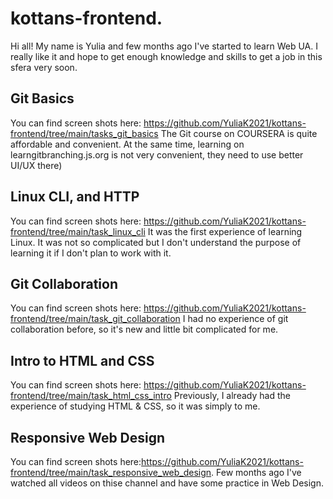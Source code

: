 # kottans-frontend. 
Hi all! My name is Yulia and few months ago I've started to learn Web UA. I really like it and hope to get enough knowledge and skills to get a job in this sfera very soon.
## Git Basics
You can find screen shots here: https://github.com/YuliaK2021/kottans-frontend/tree/main/tasks_git_basics
The Git course on COURSERA is quite affordable and convenient.
At the same time, learning on learngitbranching.js.org is not very convenient, they need to use better UI/UX there)
## Linux CLI, and HTTP
You can find screen shots here: https://github.com/YuliaK2021/kottans-frontend/tree/main/task_linux_cli
It was the first experience of learning Linux. It was not so complicated but I don't understand the purpose of learning it if I don't plan to work with it.
## Git Collaboration
You can find screen shots here: https://github.com/YuliaK2021/kottans-frontend/tree/main/task_git_collaboration
I had no experience of git collaboration before, so it's new and little bit complicated for me.
## Intro to HTML and CSS
You can find screen shots here: https://github.com/YuliaK2021/kottans-frontend/tree/main/task_html_css_intro
Previously, I already had the experience of studying HTML & CSS, so it was simply to me.
## Responsive Web Design
You can find screen shots here:https://github.com/YuliaK2021/kottans-frontend/tree/main/task_responsive_web_design.
Few months ago I've watched all videos on thise channel and have some practice in Web Design.
